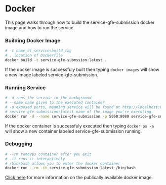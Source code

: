 # Docker

This page walks through how to build the service-gfe-submission docker image and how to run the service.

### Building Docker Image
```bash
# -t name_of_service:build_tag
# . location of Dockerfile
docker build -t service-gfe-submssion:latest .
```
If the docker image is successfuly built then typing `docker images` will show a new image labeled service-gfe-submission. 

### Running Service
```bash
# -d runs the service in the background
# --name name given to the executed container
# -p exposed ports, meaning service will be found at http://localhost:8080
# service-gfe-submission:latest name of the image you're executing
docker run -d --name service-gfe-submission -p 5050:8080 service-gfe-submission:latest
```
If the docker container is successfuly executed then typing `docker ps -a` will show a new container labeled service-gfe-submission running. 

### Debugging
```bash
# --rm removes container after you exit
# -it runs it interactively
# /bin/bash allows you to enter the docker container
docker run --rm -it service-gfe-submission:latest /bin/bash
```
[Click here](https://hub.docker.com/r/nmdpbioinformatics/service-gfe-submission/) for more information on the publically available docker image. 


